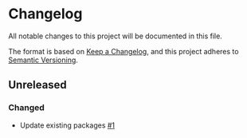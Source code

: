 # Changelog

All notable changes to this project will be documented in this file.

The format is based on [Keep a Changelog](https://keepachangelog.com/en/1.0.0/),
and this project adheres to [Semantic Versioning](https://semver.org/spec/v2.0.0.html).

## Unreleased
### Changed
- Update existing packages [#1](https://github.com/rokwire/rokwire-building-block-sdk-go/issues/1)

[Unreleased]: https://github.com/rokwire/rokwire-building-block-sdk-go/compare/v1.0.0....HEAD
[1.0.0]: https://github.com/rokwire/rokwire-building-block-sdk-go/tree/v1.0.0